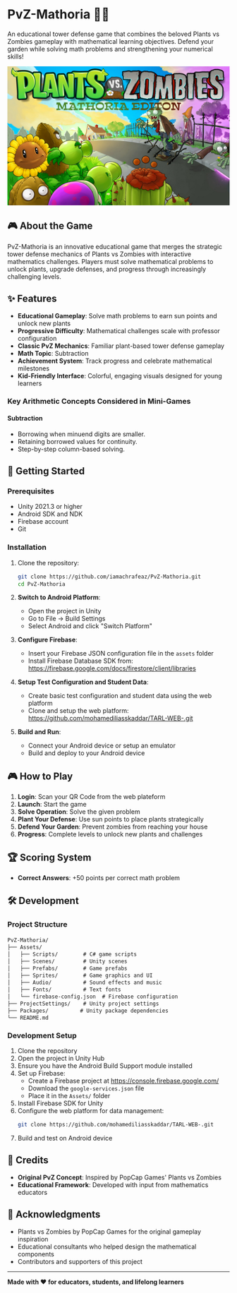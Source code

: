 # PvZ-Mathoria 🌱🧮

An educational tower defense game that combines the beloved Plants vs Zombies gameplay with mathematical learning objectives. Defend your garden while solving math problems and strengthening your numerical skills!

![Game Preview](Assets/Resources/MenuBG.png)

## 🎮 About the Game

PvZ-Mathoria is an innovative educational game that merges the strategic tower defense mechanics of Plants vs Zombies with interactive mathematics challenges. Players must solve mathematical problems to unlock plants, upgrade defenses, and progress through increasingly challenging levels.

## ✨ Features

- **Educational Gameplay**: Solve math problems to earn sun points and unlock new plants
- **Progressive Difficulty**: Mathematical challenges scale with professor configuration
- **Classic PvZ Mechanics**: Familiar plant-based tower defense gameplay
- **Math Topic**: Subtraction 
- **Achievement System**: Track progress and celebrate mathematical milestones
- **Kid-Friendly Interface**: Colorful, engaging visuals designed for young learners

### **Key Arithmetic Concepts Considered in Mini-Games**

#### **Subtraction**
- Borrowing when minuend digits are smaller.
- Retaining borrowed values for continuity.
- Step-by-step column-based solving.

## 🚀 Getting Started

### Prerequisites

- Unity 2021.3 or higher
- Android SDK and NDK
- Firebase account
- Git

### Installation

1. Clone the repository:
   ```bash
   git clone https://github.com/iamachrafeaz/PvZ-Mathoria.git
   cd PvZ-Mathoria
   ```

2. **Switch to Android Platform**:
   - Open the project in Unity
   - Go to File → Build Settings
   - Select Android and click "Switch Platform"

3. **Configure Firebase**:
   - Insert your Firebase JSON configuration file in the `assets` folder
   - Install Firebase Database SDK from: https://firebase.google.com/docs/firestore/client/libraries

4. **Setup Test Configuration and Student Data**:
   - Create basic test configuration and student data using the web platform
   - Clone and setup the web platform: https://github.com/mohamediliasskaddar/TARL-WEB-.git

5. **Build and Run**:
   - Connect your Android device or setup an emulator
   - Build and deploy to your Android device

## 🎮 How to Play

1. **Login**: Scan your QR Code from the web plateform
2. **Launch**: Start the game
3. **Solve Operation**: Solve the given problem
4. **Plant Your Defense**: Use sun points to place plants strategically
5. **Defend Your Garden**: Prevent zombies from reaching your house
6. **Progress**: Complete levels to unlock new plants and challenges

## 🏆 Scoring System

- **Correct Answers**: +50 points per correct math problem
  
## 🛠️ Development

### Project Structure

```
PvZ-Mathoria/
├── Assets/
│   ├── Scripts/        # C# game scripts
│   ├── Scenes/         # Unity scenes
│   ├── Prefabs/        # Game prefabs
│   ├── Sprites/        # Game graphics and UI
│   ├── Audio/          # Sound effects and music
│   ├── Fonts/          # Text fonts
│   └── firebase-config.json  # Firebase configuration
├── ProjectSettings/    # Unity project settings
├── Packages/          # Unity package dependencies
└── README.md
```


### Development Setup

1. Clone the repository
2. Open the project in Unity Hub
3. Ensure you have the Android Build Support module installed
4. Set up Firebase:
   - Create a Firebase project at https://console.firebase.google.com/
   - Download the `google-services.json` file
   - Place it in the `Assets/` folder
5. Install Firebase SDK for Unity
6. Configure the web platform for data management:
   ```bash
   git clone https://github.com/mohamediliasskaddar/TARL-WEB-.git
   ```
7. Build and test on Android device

## 🎨 Credits

- **Original PvZ Concept**: Inspired by PopCap Games' Plants vs Zombies
- **Educational Framework**: Developed with input from mathematics educators


## 🤝 Acknowledgments

- Plants vs Zombies by PopCap Games for the original gameplay inspiration
- Educational consultants who helped design the mathematical components
- Contributors and supporters of this project

---

**Made with ❤️ for educators, students, and lifelong learners**
